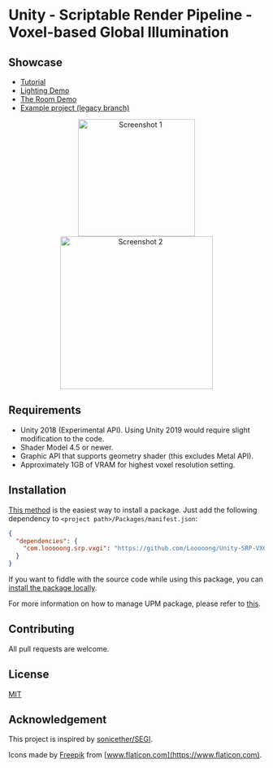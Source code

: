# Unity - Scriptable Render Pipeline - Voxel-based Global Illumination

## Showcase

- [Tutorial](https://youtu.be/nACG_mtSUDo)
- [Lighting Demo](https://youtu.be/thsw3c0SDIw)
- [The Room Demo](https://youtu.be/cOHHuDeXhgw)
- [Example project (legacy branch)](https://github.com/Looooong/Unity-SRP-VXGI/tree/legacy)

<p align="center">
  <img src="Documentation~/Screenshots/1.jpg" alt="Screenshot 1" width="230" />
  <img src="Documentation~/Screenshots/2.jpg" alt="Screenshot 2" width="300" />
</p>

## Requirements

- Unity 2018 (Experimental API). Using Unity 2019 would require slight modification to the code.
- Shader Model 4.5 or newer.
- Graphic API that supports geometry shader (this excludes Metal API).
- Approximately 1GB of VRAM for highest voxel resolution setting.

## Installation

[This method](https://docs.unity3d.com/Manual/upm-ui-giturl.html) is the easiest way to install a package. Just add the following dependency to `<project path>/Packages/manifest.json`:

```json
{
  "dependencies": {
    "com.looooong.srp.vxgi": "https://github.com/Looooong/Unity-SRP-VXGI.git"
  }
}
```

If you want to fiddle with the source code while using this package, you can [install the package locally](https://docs.unity3d.com/Manual/upm-ui-local.html).

For more information on how to manage UPM package, please refer to [this](https://docs.unity3d.com/Manual/upm-ui-actions.html).

## Contributing

All pull requests are welcome.

## License

[MIT](LICENSE.md)

## Acknowledgement

This project is inspired by [sonicether/SEGI](https://github.com/sonicether/SEGI).

Icons made by [Freepik](https://www.flaticon.com/authors/freepik) from [www.flaticon.com](https://www.flaticon.com).

